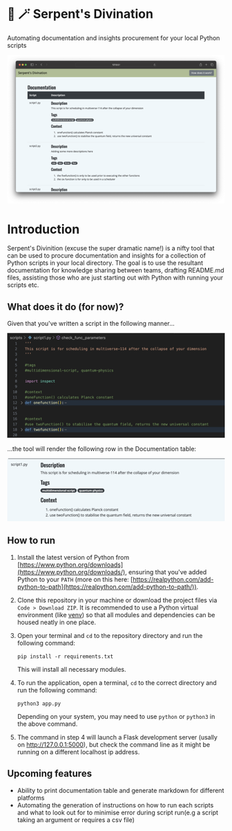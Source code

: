 # :snake: :magic_wand: Serpent's Divination
Automating documentation and insights procurement for your local Python scripts

![first version screenshot](/git_assets/sgrab_1.png)

# Introduction
Serpent's Divinition (excuse the super dramatic name!) is a nifty tool that can be used to procure documentation and insights for a collection of Python scripts in your local directory. The goal is to use the resultant documentation for knowledge sharing between teams, drafting README.md files, assisting those who are just starting out with Python with running your scripts etc. 

## What does it do (for now)?

Given that you've written a script in the following manner...

![code grab](/git_assets/f1.png)


...the tool will render the following row in the Documentation table:

![rendered html](/git_assets/f2.png)


## How to run
1. Install the latest version of Python from [https://www.python.org/downloads](https://www.python.org/downloads/), ensuring that you've added Python to your `PATH` (more on this here: [https://realpython.com/add-python-to-path](https://realpython.com/add-python-to-path/)). 

2. Clone this repository in your machine or download the project files via `Code > Download ZIP`. It is recommended to use a Python virtual environment (like [venv](https://docs.python.org/3/library/venv.html)) so that all modules and dependencies can be housed neatly in one place.

3. Open your terminal and `cd` to the repository directory and run the following command:

    ```
    pip install -r requirements.txt
    ```

    This will install all necessary modules. 

4. To run the application, open a terminal, `cd` to the correct directory and run the following command:

    ```
    python3 app.py
    ```

    Depending on your system, you may need to use `python` or `python3` in the above command. 

5. The command in step 4 will launch a Flask development server (usally on http://127.0.0.1:5000), but check the command line as it might be running on a different localhost ip address. 


## Upcoming features
- Ability to print documentation table and generate markdown for different platforms
- Automating the generation of instructions on how to run each scripts and what to look out for to minimise error during script run(e.g a script taking an argument or requires a csv file)
 